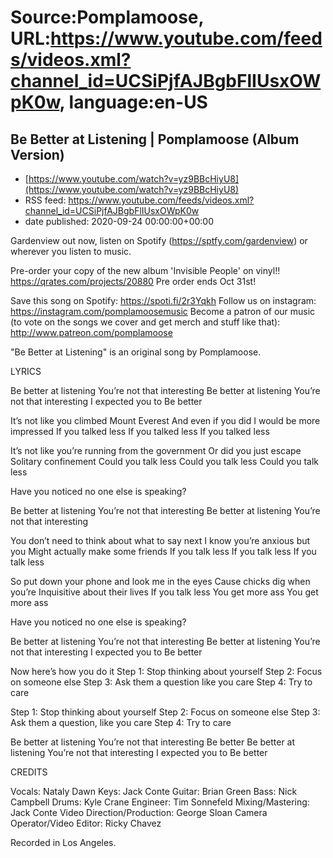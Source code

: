 # Source:Pomplamoose, URL:https://www.youtube.com/feeds/videos.xml?channel_id=UCSiPjfAJBgbFlIUsxOWpK0w, language:en-US

## Be Better at Listening | Pomplamoose (Album Version)
 - [https://www.youtube.com/watch?v=yz9BBcHiyU8](https://www.youtube.com/watch?v=yz9BBcHiyU8)
 - RSS feed: https://www.youtube.com/feeds/videos.xml?channel_id=UCSiPjfAJBgbFlIUsxOWpK0w
 - date published: 2020-09-24 00:00:00+00:00

Gardenview out now, listen on Spotify (https://sptfy.com/gardenview) or wherever you listen to music.

 Pre-order your copy of the new album 'Invisible People' on vinyl!! https://qrates.com/projects/20880 
Pre order ends Oct 31st! 

Save this song on Spotify: https://spoti.fi/2r3Yqkh
Follow us on instagram: https://instagram.com/pomplamoosemusic
Become a patron of our music (to vote on the songs we cover and get merch and stuff like that): http://www.patreon.com/pomplamoose

"Be Better at Listening" is an original song by Pomplamoose.

LYRICS

Be better at listening
You’re not that interesting
Be better at listening
You’re not that interesting
I expected you to
Be better
 
It’s not like you climbed Mount Everest
And even if you did
I would be more impressed
If you talked less
If you talked less
If you talked less
 
It’s not like you’re running from the government
Or did you just escape
Solitary confinement
Could you talk less
Could you talk less
Could you talk less
   
Have you noticed no one else is speaking?
 
Be better at listening
You’re not that interesting
Be better at listening
You’re not that interesting
 
You don’t need to think about what to say next
I know you’re anxious but you
Might actually make some friends
If you talk less
If you talk less
If you talk less
 
So put down your phone and look me in the eyes
Cause chicks dig when you’re
Inquisitive about their lives
If you talk less
You get more ass
You get more ass
 
Have you noticed no one else is speaking?
 
Be better at listening
You’re not that interesting
Be better at listening
You’re not that interesting
I expected you to
Be better

Now here’s how you do it 
Step 1:
Stop thinking about yourself
Step 2:
Focus on someone else
Step 3:
Ask them a question like you care
Step 4:
Try to care
 
Step 1:
Stop thinking about yourself
Step 2:
Focus on someone else
Step 3:
Ask them a question, like you care
Step 4:
Try to care
 
Be better at listening
You’re not that interesting
Be better
Be better at listening
You’re not that interesting
I expected you to
Be better

CREDITS

Vocals: Nataly Dawn
Keys: Jack Conte
Guitar: Brian Green 
Bass: Nick Campbell
Drums: Kyle Crane
Engineer: Tim Sonnefeld 
Mixing/Mastering: Jack Conte
Video Direction/Production: George Sloan
Camera Operator/Video Editor: Ricky Chavez

Recorded in Los Angeles.

